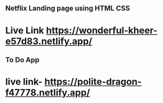 ## Netflix Landing page using HTML CSS 
# Live Link https://wonderful-kheer-e57d83.netlify.app/
## To Do App
#  live link- https://polite-dragon-f47778.netlify.app/
